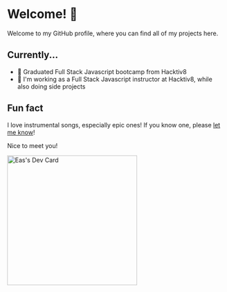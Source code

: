 # Welcome! 👋

Welcome to my GitHub profile, where you can find all of my projects here.

## Currently...

- 🌱 Graduated Full Stack Javascript bootcamp from Hacktiv8
- 🔭 I'm working as a Full Stack Javascript instructor at Hacktiv8, while also doing side projects

## Fun fact

I love instrumental songs, especially epic ones! If you know one, please [let me know](https://eas.web.id/contact)!

Nice to meet you!

<a href="https://app.daily.dev/EasternEas"><img src="https://api.daily.dev/devcards/9313a22d081e4977b3e7bf1fe712a4da.png?r=p08" width="300" alt="Eas's Dev Card"/></a>
